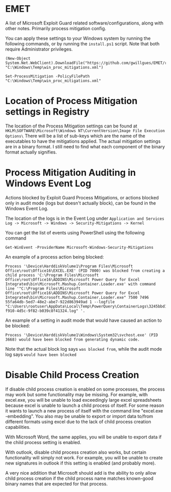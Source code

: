 # EMET
A list of Microsoft Exploit Guard related software/configurations, along with other notes. Primarily process mitigation config.

You can apply these settings to your Windows system by running the following commands, or by running the ```install.ps1``` script. Note that both require Administrator privileges.

```
(New-Object System.Net.WebClient).DownloadFile("https://github.com/gwillgues/EMET/raw/main/win_proc_mitigations.xml", "C:\Windows\Temp\win_proc_mitigations.xml")

Set-ProcessMitigation -PolicyFilePath "C:\Windows\Temp\win_proc_mitigations.xml"
```


# Location of Process Mitigation settings in Registry
The location of the Process Mitigation settings can be found at 
  ```HKLM\SOFTWARE\Microsoft\Windows NT\CurrentVersion\Image File Execution Options\```
There will be a list of sub-keys which are the name of the executables to have the mitigations applied. The actual mitigation settings are in a binary format. I still need to find what each component of the binary format actually signifies. 


# Process Mitigation Auditing in Windows Event Log
Actions blocked by Exploit Guard Process Mitigations, or actions blocked only in audit mode (logs but doesn't actually block), can be found in the Windows Event Log. 

The location of the logs is in the Event Log under ```Application and Services Log -> Microsoft -> Windows -> Security-Mitigations -> Kernel```

You can get the list of events using PowerShell using the following command

```Get-WinEvent -ProviderName Microsoft-Windows-Security-Mitigations```

An example of a process action being blocked:

```
Process '\Device\HarddiskVolume1\Program Files\Microsoft Office\root\Office16\EXCEL.EXE' (PID 7000) was blocked from creating a child process 'C:\Program Files\Microsoft Office\root\Office16\ADDINS\Microsoft Power Query for Excel Integrated\bin\Microsoft.Mashup.Container.Loader.exe' with command line '"C:\Program Files\Microsoft Office\root\Office16\ADDINS\Microsoft Power Query for Excel Integrated\bin\Microsoft.Mashup.Container.Loader.exe" 7500 7496 55fa64db-5ed7-48e2-abe7-922d863949ad 1 --logfile "C:\Users\rootuser\AppData\Local\Temp\PowerQuery\ContainerLogs\3245bbd1-f910-4d5c-9f82-b039c8f41324.log" '. 
```


An example of a setting in audit mode that would have caused an action to be blocked: 

```
Process '\Device\HarddiskVolume1\Windows\System32\svchost.exe' (PID 3668) would have been blocked from generating dynamic code.
```

Note that the actual block log says ```was blocked from```, while the audit mode log says ```would have been blocked```

# Disable Child Process Creation
If disable child process creation is enabled on some processes, the process may work but some functionality may be missing. For example, with excel.exe, you will be unable to load exceedingly large excel spreadsheets because excel is unable to launch a child process of itself. For some reason it wants to launch a new process of itself with the command line "excel.exe -embedding". You also may be unable to export or import data to/from different formats using excel due to the lack of child process creation capabilities.

With Microsoft Word, the same applies, you will be unable to export data if the child process setting is enabled.

With outlook, disable child process creation also works, but certain functionality will simply not work. For example, you will be unable to create new signatures in outlook if this setting is enabled (and probably more).

A very nice addition that Microsoft should add is the ability to only allow child process creation if the child process name matches known-good binary names that are expected for that process.
